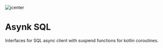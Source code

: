 ![jcenter](https://img.shields.io/badge/_jcenter_-0.0.0.3-6688ff.png?style=flat)
# Asynk SQL
Interfaces for SQL async client with suspend functions for kotlin coroutines.                                                                                             